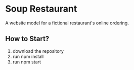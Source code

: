 # Soup Restaurant
A website model for a fictional restaurant's online ordering.

## How to Start?
1. download the repository
2. run npm install
3. run npm start
